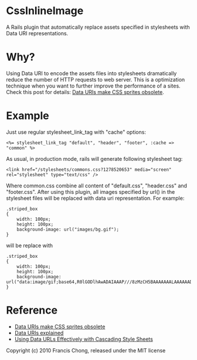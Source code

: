 CssInlineImage
==============

A Rails plugin that automatically replace assets specified in stylesheets with Data URI representations.

Why?
====

Using Data URI to encode the assets files into stylesheets dramatically reduce the number of HTTP requests to web server. This is a optimization technique when you want to further improve the performance of a sites. Check this post for details: [Data URIs make CSS sprites obsolete](http://www.nczonline.net/blog/2010/07/06/data-uris-make-css-sprites-obsolete/).

Example
=======

Just use regular stylesheet_link_tag with "cache" options:

	<%= stylesheet_link_tag "default", "header", "footer", :cache => "common" %>

As usual, in production mode, rails will generate following stylesheet tag:

	<link href="/stylesheets/commons.css?1278520653" media="screen" rel="stylesheet" type="text/css" />

Where common.css combine all content of "default.css", "header.css" and "footer.css". After using this plugin, all images specified by url() in the stylesheet files will be replaced with data uri representation. For example:

    .striped_box
    {
    	width: 100px;
    	height: 100px;
    	background-image: url("images/bg.gif");
    }

will be replace with

	.striped_box
	{
		width: 100px;
		height: 100px;
		background-image: url("data:image/gif;base64,R0lGODlhAwADAIAAAP///8zMzCH5BAAAAAAALAAAAAADAAMAAAIEBHIJBQA7");
	}

Reference
=========

* [Data URIs make CSS sprites obsolete](http://www.nczonline.net/blog/2010/07/06/data-uris-make-css-sprites-obsolete/)
* [Data URIs explained](http://www.nczonline.net/blog/2009/10/27/data-uris-explained/)
* [Using Data URLs Effectively with Cascading Style Sheets](http://www.sveinbjorn.org/dataurls_css)

Copyright (c) 2010 Francis Chong, released under the MIT license
